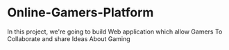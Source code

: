 # Online-Gamers-Platform
In this project, we're going to build Web application which allow Gamers To Collaborate and share Ideas About Gaming
